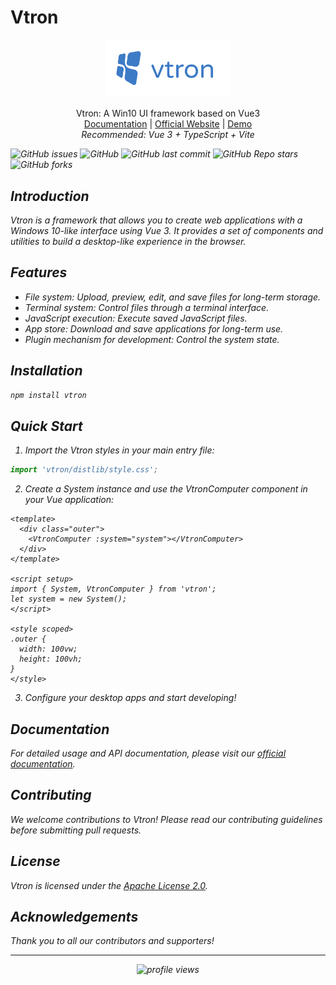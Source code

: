 # Vtron

<p align="center">
  <img width="200" src="./assert/vtron-logo-nobg.png" alt="vtron logo">
</p>

<div align="center">
  Vtron: A Win10 UI framework based on Vue3
</div>

<div align="center">
  <a href="https://vtron.site/doc" target="_blank">Documentation</a> |
  <a href="https://vtron.site/doc" target="_blank">Official Website</a> |
  <a href="http://vtron.site/win/" target="_blank">Demo</a>
</div>

<div align="center">
  <em>Recommended: Vue 3 + TypeScript + Vite
</div>

![GitHub issues](https://img.shields.io/github/issues/royalknight56/vtron)
![GitHub](https://img.shields.io/github/license/royalknight56/vtron)
![GitHub last commit](https://img.shields.io/github/last-commit/royalknight56/vtron)
![GitHub Repo stars](https://img.shields.io/github/stars/royalknight56/vtron?style=social)
![GitHub forks](https://img.shields.io/github/forks/royalknight56/vtron?style=social)

## Introduction

Vtron is a framework that allows you to create web applications with a Windows 10-like interface using Vue 3. It provides a set of components and utilities to build a desktop-like experience in the browser.

## Features

- File system: Upload, preview, edit, and save files for long-term storage.
- Terminal system: Control files through a terminal interface.
- JavaScript execution: Execute saved JavaScript files.
- App store: Download and save applications for long-term use.
- Plugin mechanism for development: Control the system state.

## Installation

```bash
npm install vtron
```

## Quick Start

1. Import the Vtron styles in your main entry file:

```javascript
import 'vtron/distlib/style.css';
```

2. Create a System instance and use the VtronComputer component in your Vue application:

```vue
<template>
  <div class="outer">
    <VtronComputer :system="system"></VtronComputer>
  </div>
</template>

<script setup>
import { System, VtronComputer } from 'vtron';
let system = new System();
</script>

<style scoped>
.outer {
  width: 100vw;
  height: 100vh;
}
</style>
```

3. Configure your desktop apps and start developing!

## Documentation

For detailed usage and API documentation, please visit our [official documentation](https://vtron.site/doc).

## Contributing

We welcome contributions to Vtron! Please read our contributing guidelines before submitting pull requests.


## License

Vtron is licensed under the [Apache License 2.0](LICENSE).

## Acknowledgements

Thank you to all our contributors and supporters!

---

<div align="center">
  <img src="https://komarev.com/ghpvc/?username=royalknight56&color=blue" alt="profile views" />
</div>